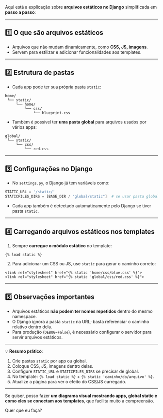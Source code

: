 Aqui está a explicação sobre **arquivos estáticos no Django** simplificada em **passo a passo**:

---

## 1️⃣ O que são arquivos estáticos

* Arquivos que não mudam dinamicamente, como **CSS, JS, imagens**.
* Servem para estilizar e adicionar funcionalidades aos templates.

---

## 2️⃣ Estrutura de pastas

* Cada app pode ter sua própria pasta `static`:

```
home/
 └── static/
     └── home/
         └── css/
             └── blueprint.css
```

* Também é possível ter **uma pasta global** para arquivos usados por vários apps:

```
global/
 └── static/
     └── css/
         └── red.css
```

---

## 3️⃣ Configurações no Django

* No `settings.py`, o Django já tem variáveis como:

```python
STATIC_URL = '/static/'
STATICFILES_DIRS = [BASE_DIR / "global/static"]  # se usar pasta global
```

* Cada app também é detectado automaticamente pelo Django se tiver pasta `static`.

---

## 4️⃣ Carregando arquivos estáticos nos templates

1. Sempre **carregue o módulo estático** no template:

```django
{% load static %}
```

2. Para adicionar um CSS ou JS, use `static` para gerar o caminho correto:

```django
<link rel="stylesheet" href="{% static 'home/css/blue.css' %}">
<link rel="stylesheet" href="{% static 'global/css/red.css' %}">
```

---

## 5️⃣ Observações importantes

* Arquivos estáticos **não podem ter nomes repetidos** dentro do mesmo namespace.
* O Django ignora a pasta `static` na URL; basta referenciar o caminho relativo dentro dela.
* Para produção (`DEBUG=False`), é necessário configurar o servidor para servir arquivos estáticos.

---

💡 **Resumo prático**:

1. Crie pastas `static` por app ou global.
2. Coloque CSS, JS, imagens dentro delas.
3. Configure `STATIC_URL` e `STATICFILES_DIRS` se precisar de global.
4. No template: `{% load static %}` + `{% static 'caminho/do/arquivo' %}`.
5. Atualize a página para ver o efeito do CSS/JS carregado.

---

Se quiser, posso fazer **um diagrama visual mostrando apps, global static e como eles se conectam aos templates**, que facilita muito a compreensão.

Quer que eu faça?
